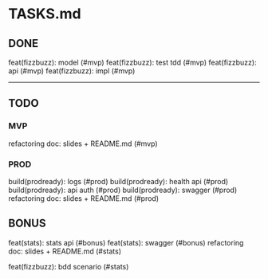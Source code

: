 TASKS.md
========

## DONE

feat(fizzbuzz): model (#mvp)
feat(fizzbuzz): test tdd (#mvp)
feat(fizzbuzz): api (#mvp)
feat(fizzbuzz): impl (#mvp)

--- 

## TODO

### MVP

refactoring
doc: slides + README.md (#mvp)

### PROD
build(prodready): logs (#prod)
build(prodready): health api (#prod)
build(prodready): api auth (#prod)
build(prodready): swagger (#prod)
refactoring
doc: slides + README.md (#prod)

## BONUS

feat(stats): stats api (#bonus)
feat(stats): swagger (#bonus)
refactoring
doc: slides + README.md (#stats)

feat(fizzbuzz): bdd scenario (#stats)
